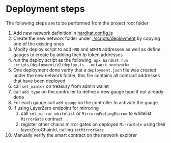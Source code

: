 # Deployment steps

The following steps are to be performed from the project root folder

1. Add new network definition in [hardhat.config.js](hardhat.config.js)
2. Create the new network folder under [./scripts/deployment](scripts/deployment/v2) by copying one of the existing ones
3. Modify deploy script to add `HND` and `ADMIN` addresses as well as define gauges to create by adding their lp token addresses
4. run the deploy script as the following: `npx hardhat run scripts/deployment/v2/deploy.ts --network <network>`
5. One deployment done verify that a `deployment.json` file was created under the new network folder, this file contains all contract addresses that have been deployed
6. call `set_minter` on treasury from admin wallet
7. call `add_type` on the controller to define a new gauge type if not already done
8. For each gauge call `add_gauge` on the controller to activate the gauge.
9. If using LayerZero endpoint for mirroring
   1. call `set_mirror_whitelist` or `MirroredVotingEscrow` to whitelist `MirrorGate` contract
   2. register other chains mirror gates on deployed `MirrorGate` using their layerZeroChainId, calling `setMirrorGate`
10. Manually verify the smart contract on the network explorer